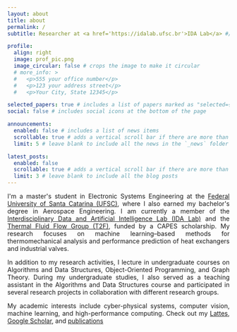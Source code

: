 ```yaml
---
layout: about
title: about
permalink: /
subtitle: Researcher at <a href='https://idalab.ufsc.br'>IDA Lab</a> #// Adjunct Professor at <a href='https://ufsc.br'>UFSC</a>

profile:
  align: right
  image: prof_pic.png
  image_circular: false # crops the image to make it circular
  # more_info: >
  #   <p>555 your office number</p>
  #   <p>123 your address street</p>
  #   <p>Your City, State 12345</p>

selected_papers: true # includes a list of papers marked as "selected={true}"
social: false # includes social icons at the bottom of the page

announcements:
  enabled: false # includes a list of news items
  scrollable: true # adds a vertical scroll bar if there are more than 3 news items
  limit: 5 # leave blank to include all the news in the `_news` folder

latest_posts:
  enabled: false
  scrollable: true # adds a vertical scroll bar if there are more than 3 new posts items
  limit: 3 # leave blank to include all the blog posts
---
```

<p style="text-align: justify;">
I'm a master's student in Electronic Systems Engineering at the <a href='https://ufsc.br'>Federal University of Santa Catarina (UFSC)</a>, where I also earned my bachelor's degree in Aerospace Engineering. I am currently a member of the <a href="https://idalab.ufsc.br/" target="_blank">Interdisciplinary Data and Artificial Intelligence Lab (IDA Lab)</a> and the <a href="https://t2f.ufsc.br/" target="_blank">Thermal Fluid Flow Group (T2F)</a>, funded by a CAPES scholarship. My research focuses on machine learning–based methods for thermomechanical analysis and performance prediction of heat exchangers and industrial valves.
</p>

<p style="text-align: justify;">
In addition to my research activities, I lecture in undergraduate courses on Algorithms and Data Structures, Object-Oriented Programming, and Graph Theory. During my undergraduate studies, I also served as a teaching assistant in the Algorithms and Data Structures course and participated in several research projects in collaboration with different research groups.
</p>

<p style="text-align: justify;">
My academic interests include cyber-physical systems, computer vision, machine learning, and high-performance computing. Check out my <a href="https://scholar.google.com/citations?user=FNa4QMYAAAAJ&hl=pt-BR&oi=ao" target="_blank">Lattes</a>, <a href="http://lattes.cnpq.br/7050333450538934" target="_blank">Google Scholar</a>, and <a href="https://arthur-miguel.github.io/publications/" target="_blank">publications</a>
</p>
